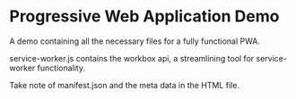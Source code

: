 # Progressive Web Application Demo

A demo containing all the necessary files for a fully functional PWA. 

service-worker.js contains the workbox api, a streamlining tool for service-worker functionality.

Take note of manifest.json and the meta data in the HTML file.
